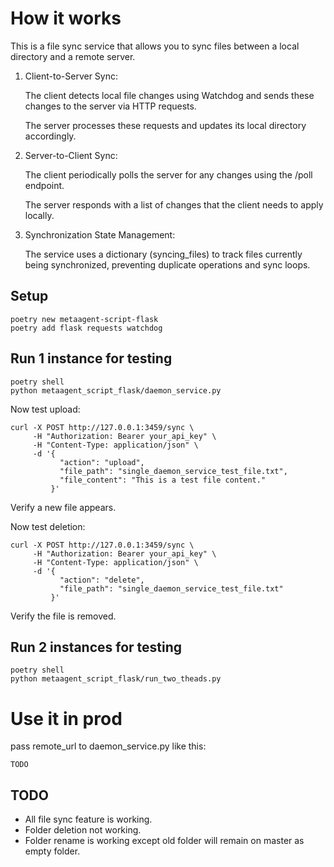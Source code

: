 # How it works

This is a file sync service that allows you to sync files between a local directory and a remote server.

1. Client-to-Server Sync:

    The client detects local file changes using Watchdog and sends these changes to the server via HTTP requests.

    The server processes these requests and updates its local directory accordingly.

2. Server-to-Client Sync:

    The client periodically polls the server for any changes using the /poll endpoint.

    The server responds with a list of changes that the client needs to apply locally.

3. Synchronization State Management:

    The service uses a dictionary (syncing_files) to track files currently being synchronized, preventing duplicate operations and sync loops.

## Setup

```
poetry new metaagent-script-flask
poetry add flask requests watchdog
```

## Run 1 instance for testing

```
poetry shell
python metaagent_script_flask/daemon_service.py
```

Now test upload: 

```
curl -X POST http://127.0.0.1:3459/sync \
     -H "Authorization: Bearer your_api_key" \
     -H "Content-Type: application/json" \
     -d '{
           "action": "upload",
           "file_path": "single_daemon_service_test_file.txt",
           "file_content": "This is a test file content."
         }'
```

Verify a new file appears.

Now test deletion:

```
curl -X POST http://127.0.0.1:3459/sync \
     -H "Authorization: Bearer your_api_key" \
     -H "Content-Type: application/json" \
     -d '{
           "action": "delete",
           "file_path": "single_daemon_service_test_file.txt"
         }'
```

Verify the file is removed.

## Run 2 instances for testing

```
poetry shell
python metaagent_script_flask/run_two_theads.py
```

# Use it in prod

pass remote_url to daemon_service.py like this:

```
TODO
```

## TODO

- All file sync feature is working.
- Folder deletion not working.
- Folder rename is working except old folder will remain on master as empty folder.
